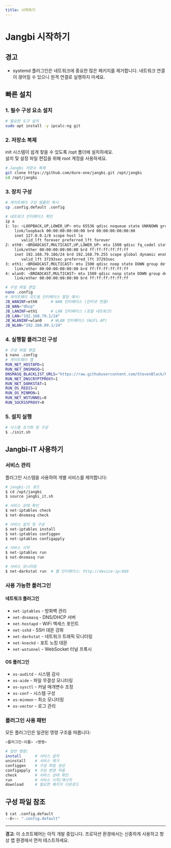```yaml
---
title: 시작하기
---
```


# Jangbi 시작하기

## 경고

* systemd 플러그인은 네트워크에 중요한 많은 패키지를 제거합니다. 네트워크 연결이 끊어질 수 있으니 원격 연결로 실행하지 마세요.

## 빠른 설치

### 1. 필수 구성 요소 설치

```bash
# 필요한 도구 설치
sudo apt install -y ipcalc-ng git
```

### 2. 저장소 복제

init 시스템이 쉽게 찾을 수 있도록 /opt 폴더에 설치하세요.<br/>
설치 및 설정 파일 편집을 위해 root 계정을 사용하세요.

```bash
# Jangbi 저장소 복제
git clone https://github.com/dure-one/jangbi.git /opt/jangbi
cd /opt/jangbi
```

### 3. 장치 구성

```bash
# 게이트웨이 구성 템플릿 복사
cp .config.default .config

# 네트워크 인터페이스 확인
ip a
1: lo: <LOOPBACK,UP,LOWER_UP> mtu 65536 qdisc noqueue state UNKNOWN group default qlen 1000
    link/loopback 00:00:00:00:00:00 brd 00:00:00:00:00:00
    inet 127.0.0.1/8 scope host lo
       valid_lft forever preferred_lft forever
2: eth0: <BROADCAST,MULTICAST,UP,LOWER_UP> mtu 1500 qdisc fq_codel state UP group default qlen 1000
    link/ether 00:00:00:00:00:00 brd ff:ff:ff:ff:ff:ff
    inet 192.168.79.186/24 brd 192.168.79.255 scope global dynamic enx00e04c680686
       valid_lft 37293sec preferred_lft 37293sec
3: eth1: <BROADCAST,MULTICAST> mtu 1500 qdisc noop state DOWN group default qlen 1000
    link/ether 00:00:00:00:00:00 brd ff:ff:ff:ff:ff:ff
4: wlan0: <BROADCAST,MULTICAST> mtu 1500 qdisc noop state DOWN group default qlen 1000
    link/ether 00:00:00:00:00:00 brd ff:ff:ff:ff:ff:ff

# 구성 파일 편집
nano .config
# 게이트웨이 모드용 인터페이스 할당 예시:
JB_WANINF=eth0      # WAN 인터페이스 (인터넷 연결)
JB_WAN="dhcp"
JB_LANINF=eth1      # LAN 인터페이스 (로컬 네트워크)
JB_LAN="192.168.79.1/24"
JB_WLANINF=wlan0    # WLAN 인터페이스 (WiFi AP)
JB_WLAN="192.168.89.1/24"
```

### 4. 실행할 플러그인 구성

```bash
# 구성 파일 편집
$ nano .config
# 게이트웨이 앱
RUN_NET_HOSTAPD=1
RUN_NET_DNSMASQ=1
DNSMASQ_BLACKLIST_URLS="https://raw.githubusercontent.com/StevenBlack/hosts/master/hosts"
RUN_NET_DNSCRYPTPROXY=1
RUN_NET_DARKSTAT=1
RUN_OS_REDIS=1
RUN_OS_MINMON=1
RUN_NET_WSTUNNEL=0
RUN_SOCKS5PROXY=0
```

### 5. 설치 실행

```bash
# 시스템 초기화 및 구성
$ ./init.sh
```

## Jangbi-IT 사용하기

### 서비스 관리

플러그인 시스템을 사용하여 개별 서비스를 제어합니다:

```bash
# jangbi-it 로드
$ cd /opt/jangbi
$ source jangbi_it.sh

# 서비스 상태 확인
$ net-iptables check
$ net-dnsmasq check

# 서비스 설치 및 구성
$ net-iptables install
$ net-iptables configgen
$ net-iptables configapply

# 서비스 시작
$ net-iptables run
$ net-dnsmasq run

# 서비스 모니터링
$ net-darkstat run  # 웹 인터페이스: http://device-ip:666
```

### 사용 가능한 플러그인

#### 네트워크 플러그인
- `net-iptables` - 방화벽 관리
- `net-dnsmasq` - DNS/DHCP 서버
- `net-hostapd` - WiFi 액세스 포인트
- `net-sshd` - SSH 데몬 강화
- `net-darkstat` - 네트워크 트래픽 모니터링
- `net-knockd` - 포트 노킹 데몬
- `net-wstunnel` - WebSocket 터널 프록시

#### OS 플러그인
- `os-auditd` - 시스템 감사
- `os-aide` - 파일 무결성 모니터링
- `os-sysctl` - 커널 매개변수 조정
- `os-conf` - 시스템 구성
- `os-minmon` - 최소 모니터링
- `os-vector` - 로그 관리

### 플러그인 사용 패턴

모든 플러그인은 일관된 명령 구조를 따릅니다:

```bash
<플러그인-이름> <명령>

# 일반 명령:
install      # 서비스 설치
uninstall    # 서비스 제거
configgen    # 구성 파일 생성
configapply  # 구성 변경 적용
check        # 서비스 상태 확인
run          # 서비스 시작/재시작
download     # 필요한 패키지 다운로드
```

## 구성 파일 참조
```bash
$ cat .config.default 
--8<-- ".config.default"
```

---

**경고**: 이 소프트웨어는 아직 개발 중입니다. 프로덕션 환경에서는 신중하게 사용하고 항상 랩 환경에서 먼저 테스트하세요.